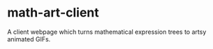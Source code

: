 # math-art-client
A client webpage which turns mathematical expression trees to artsy animated GIFs.
